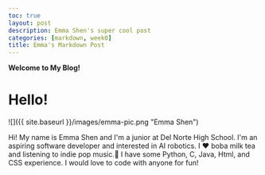 ```yaml
---
toc: true
layout: post
description: Emma Shen's super cool post 
categories: [markdown, week0]
title: Emma's Markdown Post
---
```


**Welcome to My Blog!**
<h1 class="hello">Hello!</h1>
![]({{ site.baseurl }}/images/emma-pic.png "Emma Shen")
<p>Hi! My name is Emma Shen and I'm a junior at Del Norte High School. I'm an aspiring software developer and interested in AI robotics. I ❤️ boba milk tea and listening to indie pop music.🎵 I have some Python, C, Java, Html, and CSS experience. I would love to code with anyone for fun!</p>



